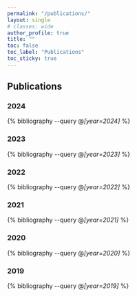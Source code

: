 ```yaml
---
permalink: "/publications/"
layout: single
# classes: wide
author_profile: true
title: ""
toc: false
toc_label: "Publications"
toc_sticky: true
---
```


<!-- See also https://github.com/inukshuk/jekyll-scholar to customize your references -->


<!-- Publications-->
## Publications
### 2024
  {% bibliography --query @*[year=2024]* %}

### 2023
  {% bibliography --query @*[year=2023]* %}

### 2022
  {% bibliography --query @*[year=2022]* %}

### 2021
  {% bibliography --query @*[year=2021]* %}

### 2020
  {% bibliography --query @*[year=2020]* %}

### 2019
  {% bibliography --query @*[year=2019]* %}
